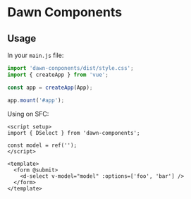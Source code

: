 # Dawn Components

## Usage

In your `main.js` file:

```javascript
import 'dawn-conponents/dist/style.css';
import { createApp } from 'vue';

const app = createApp(App);

app.mount('#app');
```

Using on SFC:

```vue
<script setup>
import { DSelect } from 'dawn-components';

const model = ref('');
</script>

<template>
  <form @submit>
    <d-select v-model="model" :options=['foo', 'bar'] />
  </form>
</template>
```
